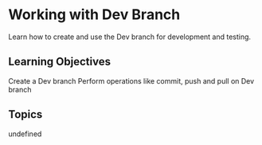 # Working with Dev Branch

Learn how to create and use the Dev branch for development and testing.

## Learning Objectives
Create a Dev branch
Perform operations like commit, push and pull on Dev branch

## Topics
undefined
